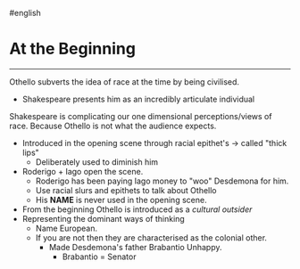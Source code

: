 #english 
# At the Beginning
---
Othello subverts the idea of race at the time by being civilised. 
- Shakespeare presents him as an incredibly articulate individual

Shakespeare is complicating our one dimensional perceptions/views of race. Because Othello is not what the audience expects. 

- Introduced in the opening scene through racial epithet's -> called "thick lips"
	- Deliberately used to diminish him
- Roderigo + Iago open the scene. 
	- Roderigo has been paying Iago money to "woo" Desdemona for him. 
	- Use racial slurs and epithets to talk about Othello
	- His **NAME** is never used in the opening scene. 
- From the beginning Othello is introduced as a *cultural outsider*
- Representing the dominant ways of thinking
	- Name European. 
	- If you are not then they are characterised as the colonial other. 
		- Made Desdemona's father Brabantio Unhappy. 
			- Brabantio = Senator
